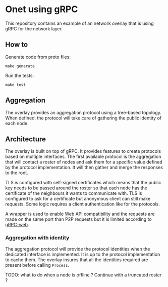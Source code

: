# Onet using gRPC

This repository contains an example of an network overlay that is using gRPC
for the network layer.

## How to

Generate code from proto files:
```
make generate
```

Run the tests:
```
make test
```

## Aggregation

The overlay provides an aggregation protocol using a tree-based topology. When
defined, the protocol will take care of gathering the public identity of each
node.

## Architecture

The overlay is built on top of gRPC. It provides features to create protocols
based on multiple interfaces. The first available protocol is the aggregation
that will contact a roster of nodes and ask them for a specific value defined
by the protocol implementation. It will then gather and merge the responses to
the root.

TLS is configured with self-signed certificates which means that the public key
needs to be passed around the roster so that each node has the certificate of
the neighbours it wants to communicate with. TLS is configured to ask for a
certificate but anonymous client can still make requests. Some logic requires
a client authentication like for the protocols.

A wrapper is used to enable Web API compatibility and the requests are made on
the same port than P2P requests but it is limited according to [gRPC-web](https://github.com/improbable-eng/grpc-web).

### Aggregation with identity

The aggregation protocol will provide the protocol identities when the dedicated
interface is implemented. It is up to the protocol implementation to cache them.
The overlay insures that all the identities required are present before calling
`Process`.

TODO: what to do when a node is offline ? Continue with a truncated
roster ?
